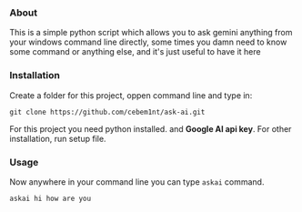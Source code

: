### About
This is a simple python script which allows you to ask gemini anything from your windows command line directly, some times you damn need to know some command or anything else, and it's just useful to have it here
### Installation
Create a folder for this project, oppen command line and type in:
```
git clone https://github.com/cebem1nt/ask-ai.git
```
For this project you need python installed. and **Google AI api key**. For other installation, run setup file.
### Usage
Now anywhere in your command line you can type ```askai``` command. 
```
askai hi how are you
```
